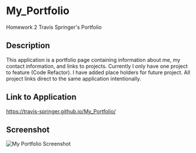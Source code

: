 # My_Portfolio

Homework 2
Travis Springer's Portfolio

## Description

This application is a portfolio page containing information about me, my contact information, and links to projects.
Currently I only have one project to feature (Code Refactor). I have added place holders for future project. All project links direct to the same application intentionally.

## Link to Application

https://travis-springer.github.io/My_Portfolio/

## Screenshot

![My Portfolio Screenshot](assets/images/screenshot.png)
